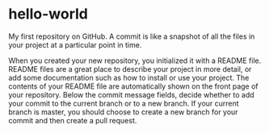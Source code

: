 # hello-world
My first repository on GitHub.
A commit is like a snapshot of all the files in your project at a particular point in time.

When you created your new repository, you initialized it with a README file. README files are a great place to describe your project in more detail, or add some documentation such as how to install or use your project. The contents of your README file are automatically shown on the front page of your repository.
Below the commit message fields, decide whether to add your commit to the current branch or to a new branch. If your current branch is master, you should choose to create a new branch for your commit and then create a pull request.
